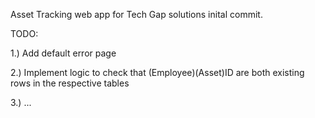 Asset Tracking web app for Tech Gap solutions inital commit.

TODO:

1.) Add default error page

2.) Implement logic to check that (Employee)(Asset)ID are both existing rows in the respective tables

3.) ...
